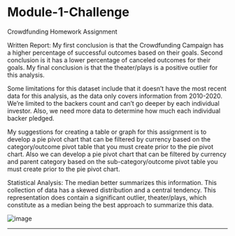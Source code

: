 # Module-1-Challenge
Crowdfunding Homework Assignment

Written Report:
My first conclusion is that the Crowdfunding Campaign has a higher percentage of successful outcomes based on their goals. 
Second conclusion is it has a lower percentage of canceled outcomes for their goals. My final conclusion is that the theater/plays is a positive outlier for this analysis. 

Some limitations for this dataset include that it doesn’t have the most recent data for this analysis, as the data only covers information from 2010-2020. We’re limited to the backers count and can’t go deeper by each individual investor. Also, we need more data to determine how much each individual backer pledged.

My suggestions for creating a table or graph for this assignment is to develop a pie pivot chart that can be filtered by currency based on the 
category/outcome pivot table that you must create prior to the pie pivot chart. Also we can develop a pie pivot chart that can be filtered by currency and parent category 
based on the sub-category/outcome pivot table you must create prior to the pie pivot chart.

Statistical Analysis:
The median better summarizes this information. This collection of data has a skewed distribution and a central tendency. This representation does contain a 
significant outlier, theater/plays, which constitute as a median being the best approach to summarize this data. 

![image](https://github.com/allen048/Module-1-Challenge/assets/143147687/1fe3dd74-6a36-4eb2-9ae1-b64556b32fb5)

---
